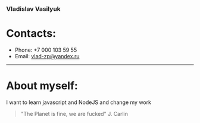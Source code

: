 ### Vladislav Vasilyuk

# Contacts:

- Phone: +7 000 103 59 55
- Email: vlad-zp@yandex.ru

---

# About myself:

I want to learn javascript and NodeJS and change my work

> "The Planet is fine, we are fucked" J. Carlin
